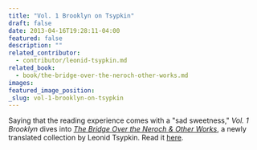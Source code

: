 ```yaml
---
title: "Vol. 1 Brooklyn on Tsypkin"
draft: false
date: 2013-04-16T19:28:11-04:00
featured: false
description: ""
related_contributor:
  - contributor/leonid-tsypkin.md
related_book:
  - book/the-bridge-over-the-neroch-other-works.md
images:
featured_image_position: 
_slug: vol-1-brooklyn-on-tsypkin
---
```


Saying that the reading experience comes with a "sad sweetness," _Vol. 1 Brooklyn_ dives into [_The Bridge Over the Neroch & Other Works_](http://ndbooks.com/book/the-bridge-over-the-neroch-other-works), a newly translated collection by Leonid Tsypkin. Read it [here](http://www.vol1brooklyn.com/2013/04/01/memories-collide-with-dreams-a-review-of-leonid-tyspkins-the-bridge-over-the-neroch-and-other-works/). 

